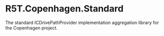 # R5T.Copenhagen.Standard
The standard ICDrivePathProvider implementation aggregation library for the Copenhagen project.
